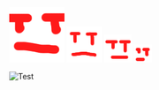 ![test](https://github.com/Terafy/Terafy/blob/main/assets/Новый%20проект%20(11).png)
![test](https://github.com/Terafy/Terafy/blob/main/assets/Новый%20проект%20(12).png)
![test](https://github.com/Terafy/Terafy/blob/main/assets/Новый%20проект%20(14).png)
![test](https://github.com/Terafy/Terafy/blob/main/assets/Новый%20проект%20(13).png)

![Test](https://img.shields.io/badge/GP-you_like-green)
